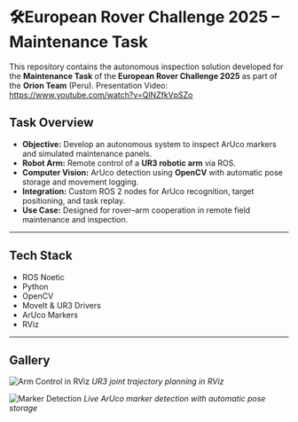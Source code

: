 # 🛠European Rover Challenge 2025 – Maintenance Task

This repository contains the autonomous inspection solution developed for the **Maintenance Task** of the **European Rover Challenge 2025** as part of the **Orion Team** (Peru).
Presentation Video: https://www.youtube.com/watch?v=QlNZfkVpSZo

## Task Overview

- **Objective:** Develop an autonomous system to inspect ArUco markers and simulated maintenance panels.
- **Robot Arm:** Remote control of a **UR3 robotic arm** via ROS.
- **Computer Vision:** ArUco detection using **OpenCV** with automatic pose storage and movement logging.
- **Integration:** Custom ROS 2 nodes for ArUco recognition, target positioning, and task replay.
- **Use Case:** Designed for rover–arm cooperation in remote field maintenance and inspection.

---

## Tech Stack

- ROS Noetic
- Python
- OpenCV
- MoveIt & UR3 Drivers
- ArUco Markers
- RViz

---

## Gallery

![Arm Control in RViz](./images_ERC2023/rviz_ur3.png)
*UR3 joint trajectory planning in RViz*

![Marker Detection](./images_ERC2023/aruco_detection.png)
*Live ArUco marker detection with automatic pose storage*
